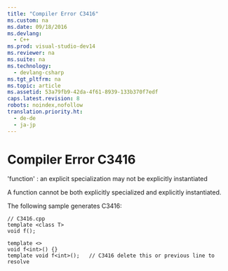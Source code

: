```yaml
---
title: "Compiler Error C3416"
ms.custom: na
ms.date: 09/18/2016
ms.devlang: 
  - C++
ms.prod: visual-studio-dev14
ms.reviewer: na
ms.suite: na
ms.technology: 
  - devlang-csharp
ms.tgt_pltfrm: na
ms.topic: article
ms.assetid: 53a79fb9-42da-4f61-8939-133b370f7edf
caps.latest.revision: 8
robots: noindex,nofollow
translation.priority.ht: 
  - de-de
  - ja-jp
---
```

# Compiler Error C3416
'function' : an explicit specialization may not be explicitly instantiated  
  
 A function cannot be both explicitly specialized and explicitly instantiated.  
  
 The following sample generates C3416:  
  
```  
// C3416.cpp  
template <class T>   
void f();  
  
template <>   
void f<int>() {}  
template void f<int>();   // C3416 delete this or previous line to resolve  
```
